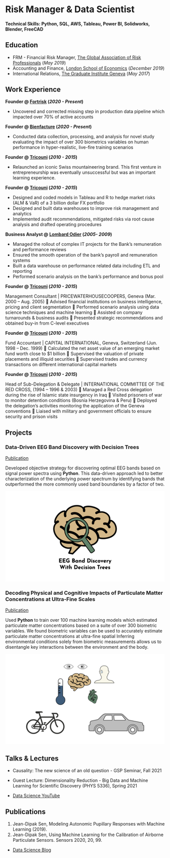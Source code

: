 # Risk Manager & Data Scientist

#### Technical Skills: Python, SQL, AWS, Tableau, Power BI, Solidworks, Blender, FreeCAD

## Education
- FRM - Financial Risk Manager, [The Global Association of Risk Professionals](https://www.garp.org/) (_May 2019_)								       
- Accounting and Finance, [London School of Economics](https://www.lse.ac.uk/) (_December 2019_)
- International Relations, [The Graduate Institute Geneva](https://www.graduateinstitute.ch/) (_May 2017_)

## Work Experience
**Founder @ [Fortrisk](https://fortrisk.com) (_2020 - Present_)**
- Uncovered and corrected missing step in production data pipeline which impacted over 70% of active accounts

**Founder @ [Bienfacture](https://www.bienfacture.com) (_2020 - Present_)**
- Conducted data collection, processing, and analysis for novel study evaluating the impact of over 300 biometrics variables on human performance in hyper-realistic, live-fire training scenarios

**Founder @ [Tricouni](https://web-production-47f7.up.railway.app) (_2010 - 2015_)**
- Relaunched an iconic Swiss mountaineering brand. This first venture in entrepreneurship was eventually unsuccessful but was an important learning experience.

**Founder @ [Tricouni](https://web-production-47f7.up.railway.app) (_2010 - 2015_)**
- Designed and coded models in Tableau and R to hedge market risks (ALM & VaR) of a 3 billion dollar FX portfolio
- Designed and built data warehouses to improve risk management and analytics
- Implemented audit recommendations, mitigated risks via root cause analysis and drafted operating procedures


**Business Analyst @ [Lombard Odier](https://www.lombardodier.com) (_2005- 2009_)**

- Managed the rollout of complex IT projects for the Bank’s remuneration and performance reviews
- Ensured the smooth operation of the bank’s payroll and remuneration systems
- Built a data warehouse on performance related data including ETL and reporting
- Performed scenario analysis on the bank’s performance and bonus pool


**Founder @ [Tricouni](https://web-production-47f7.up.railway.app) (_2010 - 2015_)**

Management Consultant | PRICEWATERHOUSECOOPERS, Geneva (Mar. 2000 – Aug. 2005)
 Advised financial institutions on business intelligence, pricing and client segmentation
 Performed scenario analysis using data science techniques and machine learning
 Assisted on company turnarounds & business audits
 Presented strategic recommendations and obtained buy-in from C-level executives

**Founder @ [Tricouni](https://web-production-47f7.up.railway.app) (_2010 - 2015_)**

Fund Accountant | CAPITAL INTERNATIONAL, Geneva, Switzerland (Jun. 1998 – Dec. 1999)
 Calculated the net asset value of an emerging market fund worth close to $1 billion
 Supervised the valuation of private placements and illiquid securities
 Supervised trades and currency transactions on different international capital markets

**Founder @ [Tricouni](https://web-production-47f7.up.railway.app) (_2010 - 2015_)**

Head of Sub-Delegation & Delegate | INTERNATIONAL COMMITTEE OF THE RED CROSS, (1994 – 1996 & 2003)
 Managed a Red Cross delegation during the rise of Islamic state insurgency in Iraq
 Visited prisoners of war to monitor detention conditions (Bosnia Herzegovina & Peru)
 Deployed the delegation’s activities monitoring the application of the Geneva conventions
 Liaised with military and government officials to ensure security and prison visits


## Projects
### Data-Driven EEG Band Discovery with Decision Trees
[Publication](https://www.fortrisk.com)

Developed objective strategy for discovering optimal EEG bands based on signal power spectra using **Python**. This data-driven approach led to better characterization of the underlying power spectrum by identifying bands that outperformed the more commonly used band boundaries by a factor of two. 

![Project 1](/assets/img/eeg_band_discovery.jpeg)

### Decoding Physical and Cognitive Impacts of Particulate Matter Concentrations at Ultra-Fine Scales
[Publication](https://www.bienfacture.com)

Used **Python** to train over 100 machine learning models which estimated particulate matter concentrations based on a suite of over 300 biometric variables. We found biometric variables can be used to accurately estimate particulate matter concentrations at ultra-fine spatial Inferring environmental conditions solely from biometric measurements allows us to disentangle key interactions between the environment and the body.

![Bike Study](/assets/img/bike_study.jpeg)

## Talks & Lectures
- Causality: The new science of an old question - GSP Seminar, Fall 2021
- Guest Lecture: Dimensionality Reduction - Big Data and Machine Learning for Scientific Discovery (PHYS 5336), Spring 2021


- [Data Science YouTube](https://www.youtube.com)

## Publications
1. Jean-Dipak Sen, Modeling Autonomic Pupillary Responses with Machine Learning (2019).
2. Jean-Dipak Sen, Using Machine Learning for the Calibration of Airborne Particulate Sensors. Sensors 2020, 20, 99.

- [Data Science Blog](https://bienfacture.com)
